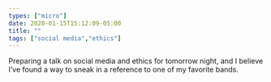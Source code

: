 ```yaml
---
types: ["micro"]
date: 2020-01-15T15:12:09-05:00
title: ""
tags: ["social media","ethics"]
---
```

Preparing a talk on social media and ethics for tomorrow night, and I believe I’ve found a way to sneak in a reference to one of my favorite bands.
